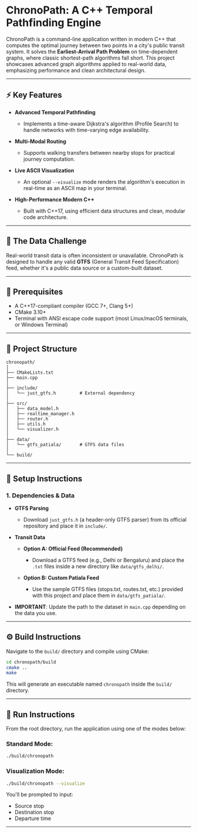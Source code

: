# ChronoPath: A C++ Temporal Pathfinding Engine

ChronoPath is a command-line application written in modern C++ that computes the optimal journey between two points in a city's public transit system. It solves the **Earliest-Arrival Path Problem** on time-dependent graphs, where classic shortest-path algorithms fall short. This project showcases advanced graph algorithms applied to real-world data, emphasizing performance and clean architectural design.

---

## ⚡ Key Features

* **Advanced Temporal Pathfinding**

  * Implements a time-aware Dijkstra's algorithm (Profile Search) to handle networks with time-varying edge availability.

* **Multi-Modal Routing**

  * Supports walking transfers between nearby stops for practical journey computation.

* **Live ASCII Visualization**

  * An optional `--visualize` mode renders the algorithm's execution in real-time as an ASCII map in your terminal.

* **High-Performance Modern C++**

  * Built with C++17, using efficient data structures and clean, modular code architecture.

---

## 🔮 The Data Challenge

Real-world transit data is often inconsistent or unavailable. ChronoPath is designed to handle any valid **GTFS** (General Transit Feed Specification) feed, whether it's a public data source or a custom-built dataset.

---

## 📅 Prerequisites

* A C++17-compliant compiler (GCC 7+, Clang 5+)
* CMake 3.10+
* Terminal with ANSI escape code support (most Linux/macOS terminals, or Windows Terminal)

---

## 📁 Project Structure

```
chronopath/
│
├── CMakeLists.txt          
├── main.cpp              
│
├── include/
│   └── just_gtfs.h         # External dependency
│
├── src/
│   ├── data_model.h
│   ├── realtime_manager.h
│   ├── router.h
│   ├── utils.h
│   └── visualizer.h
│
├── data/
│   └── gtfs_patiala/       # GTFS data files
│
└── build/
```

---

## 📀 Setup Instructions

### 1. Dependencies & Data

* **GTFS Parsing**

  * Download `just_gtfs.h` (a header-only GTFS parser) from its official repository and place it in `include/`.

* **Transit Data**

  * **Option A: Official Feed (Recommended)**

    * Download a GTFS feed (e.g., Delhi or Bengaluru) and place the `.txt` files inside a new directory like `data/gtfs_delhi/`.
  * **Option B: Custom Patiala Feed**

    * Use the sample GTFS files (stops.txt, routes.txt, etc.) provided with this project and place them in `data/gtfs_patiala/`.

* **IMPORTANT**: Update the path to the dataset in `main.cpp` depending on the data you use.

---

## ⚙️ Build Instructions

Navigate to the `build/` directory and compile using CMake:

```bash
cd chronopath/build
cmake ..
make
```

This will generate an executable named `chronopath` inside the `build/` directory.

---

## 🚀 Run Instructions

From the root directory, run the application using one of the modes below:

### Standard Mode:

```bash
./build/chronopath
```

### Visualization Mode:

```bash
./build/chronopath --visualize
```

You'll be prompted to input:

* Source stop
* Destination stop
* Departure time

---

